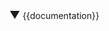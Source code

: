<span style="color:{{#ifeq:{{{color|R}}}|G|#0c0|red}}; font-size:larger">▼</span><noinclude>
{{documentation}}
</noinclude>